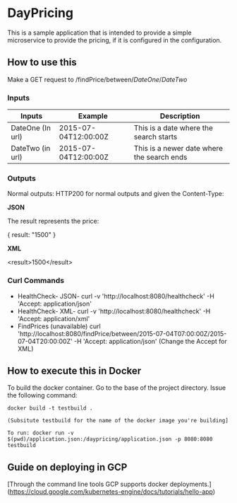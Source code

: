 # DayPricing

This is a sample application that is intended to provide a simple microservice to provide the pricing, if it is configured in the configuration. 

## How to use this 

Make a GET request to /findPrice/between/$DateOne$/$DateTwo$

### Inputs

| Inputs   |  Example    | Description| 
| ----------- |------------|------ |
| DateOne (In url) | 2015-07-04T12:00:00Z | This is a date where the search starts | 
| DateTwo (in url) | 2015-07-04T12:00:00Z | This is a newer date where the search ends | 

### Outputs 

Normal outputs: HTTP200 for normal outputs and given the Content-Type: 

**JSON**

The result represents the price:

   { result: "1500" }

**XML**
   
   &lt;result>1500&lt;/result>
      
### Curl Commands

 * HealthCheck- JSON- curl -v  'http://localhost:8080/healthcheck' -H 'Accept: application/json' 
 * HealthCheck- XML-  curl -v  'http://localhost:8080/healthcheck' -H 'Accept: application/xml'
 * FindPrices (unavailable) curl 'http://localhost:8080/findPrice/between/2015-07-04T07:00:00Z/2015-07-04T20:00:00Z' -H 'Accept: application/json'
  (Change the Accept for XML)
 
## How to execute this in Docker

To build the docker container. Go to the base of the project directory. Issue the following command:

    docker build -t testbuild .
    
    (Subsitute testbuild for the name of the docker image you're building]
    
    To run: docker run -v $(pwd)/application.json:/daypricing/application.json -p 8080:8080 testbuild
 


## Guide on deploying in GCP 

[Through the command line tools GCP supports docker deployments.] (https://cloud.google.com/kubernetes-engine/docs/tutorials/hello-app)

